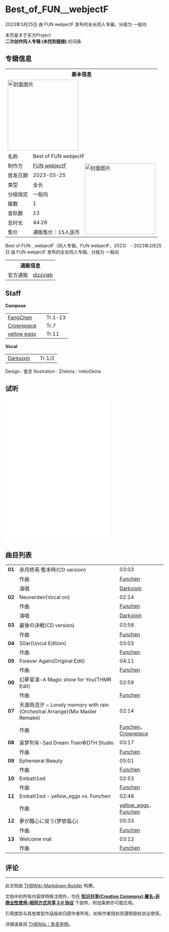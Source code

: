# Best_of_FUN＿webjectF

<!-- source html: G:\repos\THBWiki-Markdown-Builder\THBWikiMarkdown\Temp\main\f\f9\ns0%3ABest_of_FUN%EF%BC%BFwebjectF.html -->

2023年3月25日 由 FUN webjectF  发布的全长同人专辑，分级为 一般向

本页是关于东方Project  
 **二次创作同人专辑 (未找到链接)** 的词条
## 专辑信息

<table><tbody><tr><th colspan="3">基本信息</th></tr><tr><td class="cover-artwork-mobile" colspan="2"><a href="./文件-Best_of_FUN＿webjectF封面.jpg.md" class="image" title="封面图片"><img alt="封面图片" src="https://upload.thwiki.cc/thumb/0/0f/Best_of_FUN%EF%BC%BFwebjectF%E5%B0%81%E9%9D%A2.jpg/224px-Best_of_FUN%EF%BC%BFwebjectF%E5%B0%81%E9%9D%A2.jpg" decoding="async" loading="lazy" width="224" height="224" srcset="https://upload.thwiki.cc/thumb/0/0f/Best_of_FUN%EF%BC%BFwebjectF%E5%B0%81%E9%9D%A2.jpg/336px-Best_of_FUN%EF%BC%BFwebjectF%E5%B0%81%E9%9D%A2.jpg 1.5x, https://upload.thwiki.cc/thumb/0/0f/Best_of_FUN%EF%BC%BFwebjectF%E5%B0%81%E9%9D%A2.jpg/448px-Best_of_FUN%EF%BC%BFwebjectF%E5%B0%81%E9%9D%A2.jpg 2x" data-file-width="1000" data-file-height="1000"></a></td>
</tr><tr><td class="label">名称</td><td colspan="2"> Best of FUN webjectF </td></tr><tr><td class="label">制作方</td><td><a href="./FUN_webjectF.md" title="FUN webjectF">FUN webjectF</a></td><td class="cover-artwork" rowspan="8" style="min-width:224px;"><a href="./文件-Best_of_FUN＿webjectF封面.jpg.md" class="image" title="封面图片"><img alt="封面图片" src="https://upload.thwiki.cc/thumb/0/0f/Best_of_FUN%EF%BC%BFwebjectF%E5%B0%81%E9%9D%A2.jpg/224px-Best_of_FUN%EF%BC%BFwebjectF%E5%B0%81%E9%9D%A2.jpg" decoding="async" loading="lazy" width="224" height="224" srcset="https://upload.thwiki.cc/thumb/0/0f/Best_of_FUN%EF%BC%BFwebjectF%E5%B0%81%E9%9D%A2.jpg/336px-Best_of_FUN%EF%BC%BFwebjectF%E5%B0%81%E9%9D%A2.jpg 1.5x, https://upload.thwiki.cc/thumb/0/0f/Best_of_FUN%EF%BC%BFwebjectF%E5%B0%81%E9%9D%A2.jpg/448px-Best_of_FUN%EF%BC%BFwebjectF%E5%B0%81%E9%9D%A2.jpg 2x" data-file-width="1000" data-file-height="1000"></a></td>
</tr><tr><td class="label">首发日期</td><td>2023-03-25</td></tr><tr><td class="label">类型</td><td>全长</td></tr><tr><td class="label">分级指定</td><td>一般向</td></tr><tr><td class="label">碟数</td><td>1</td></tr><tr><td class="label">音轨数</td><td>13</td></tr><tr><td class="label">总时长</td><td>44:26</td></tr><tr><td class="label">售价</td><td>通贩售价：15人民币</td></tr></tbody></table>

Best of FUN＿webjectF（同人专辑，FUN webjectF，2023） - 2023年3月25日 由 FUN webjectF  发布的全长同人专辑，分级为 一般向

<table><tbody><tr><th colspan="3">通贩信息</th></tr><tr><td class="label">官方通贩</td><td colspan="2"><a rel="nofollow" class="external text" href="https://www.dizzylab.net/d/Disk15">dizzylab</a></td></tr></tbody></table>


## Staff
  
 **Compose**   

<table><tbody><tr><td><a href="./FangChen.md" title="FangChen">FangChen</a></td><td></td><td>Tr.1-13</td></tr><tr><td><a href="/index.php?title=Crownpiece&amp;action=edit&amp;redlink=1" class="new" title="Crownpiece（页面不存在）">Crownpiece</a></td><td></td><td>Tr.7</td></tr><tr><td><a href="/index.php?title=yellow_eggs&amp;action=edit&amp;redlink=1" class="new" title="yellow eggs（页面不存在）">yellow eggs</a></td><td></td><td>Tr.11</td></tr></tbody></table>

  
 **Vocal**   

<table><tbody><tr><td><a href="./Darkxixin.md" title="Darkxixin">Darkxixin</a></td><td></td><td>Tr.1/2</td></tr></tbody></table>


Design
: 食言
Illustration
: Zhelota／nekoOkina

## 试听
  
<iframe width="330" height="450" scrolling="no" frameborder="no" marginwidth="0" marginheight="0" sandbox="allow-scripts allow-same-origin" src="//music.163.com/outchain/player?type=1&amp;id=167784390&amp;height=430"></iframe>

  

## 曲目列表

<table><tbody><tr><td id="1" class="infoRL"><b>01</b></td><td id="赤月終焉·暫末時(CD_version)" colspan="2" class="title">赤月終焉·暫末時(CD version)<span class="thcsearchlinks"><a rel="nofollow" class="external text" href="https://cd.thwiki.cc?arrange=Funchen&amp;vocal=Darkxixin&amp;fromwiki=Best_of_FUN＿webjectF"><span title="搜索相似同人曲"></span></a></span></td><td class="time">03:03</td></tr><tr><td class="left"></td><td class="label">作曲</td><td class="text" colspan="2"><a href="/Funchen" class="mw-redirect" title="Funchen">Funchen</a><span class="thcsearchlinks"><a rel="nofollow" class="external text" href="https://cd.thwiki.cc?arrange=，Funchen&amp;fromwiki=Best_of_FUN＿webjectF"><span></span></a></span></td></tr><tr><td class="left"></td><td class="label">演唱</td><td class="text" colspan="2"><a href="./Darkxixin.md" title="Darkxixin">Darkxixin</a><span class="thcsearchlinks"><a rel="nofollow" class="external text" href="https://cd.thwiki.cc?vocal=Darkxixin&amp;fromwiki=Best_of_FUN＿webjectF"><span></span></a></span></td></tr>
<tr><td id="2" class="infoRL"><b>02</b></td><td id="Neuverden(Vocal_on)" colspan="2" class="title">Neuverden(Vocal on)<span class="thcsearchlinks"><a rel="nofollow" class="external text" href="https://cd.thwiki.cc?arrange=Funchen&amp;vocal=Darkxixin&amp;fromwiki=Best_of_FUN＿webjectF"><span title="搜索相似同人曲"></span></a></span></td><td class="time">02:14</td></tr><tr><td class="left"></td><td class="label">作曲</td><td class="text" colspan="2"><a href="/Funchen" class="mw-redirect" title="Funchen">Funchen</a><span class="thcsearchlinks"><a rel="nofollow" class="external text" href="https://cd.thwiki.cc?arrange=，Funchen&amp;fromwiki=Best_of_FUN＿webjectF"><span></span></a></span></td></tr><tr><td class="left"></td><td class="label">演唱</td><td class="text" colspan="2"><a href="./Darkxixin.md" title="Darkxixin">Darkxixin</a><span class="thcsearchlinks"><a rel="nofollow" class="external text" href="https://cd.thwiki.cc?vocal=Darkxixin&amp;fromwiki=Best_of_FUN＿webjectF"><span></span></a></span></td></tr>
<tr><td id="3" class="infoYL"><b>03</b></td><td id="最後の決戦(CD_version)" colspan="2" class="title">最後の決戦(CD version)<span class="thcsearchlinks"><a rel="nofollow" class="external text" href="https://cd.thwiki.cc?arrange=Funchen&amp;fromwiki=Best_of_FUN＿webjectF"><span title="搜索相似同人曲"></span></a></span></td><td class="time">03:58</td></tr><tr><td class="left"></td><td class="label">作曲</td><td class="text" colspan="2"><a href="/Funchen" class="mw-redirect" title="Funchen">Funchen</a><span class="thcsearchlinks"><a rel="nofollow" class="external text" href="https://cd.thwiki.cc?arrange=，Funchen&amp;fromwiki=Best_of_FUN＿webjectF"><span></span></a></span></td></tr>
<tr><td id="4" class="infoYL"><b>04</b></td><td id="S0ar(Uncut_Edition)" colspan="2" class="title">S0ar(Uncut Edition)<span class="thcsearchlinks"><a rel="nofollow" class="external text" href="https://cd.thwiki.cc?arrange=Funchen&amp;fromwiki=Best_of_FUN＿webjectF"><span title="搜索相似同人曲"></span></a></span></td><td class="time">03:03</td></tr><tr><td class="left"></td><td class="label">作曲</td><td class="text" colspan="2"><a href="/Funchen" class="mw-redirect" title="Funchen">Funchen</a><span class="thcsearchlinks"><a rel="nofollow" class="external text" href="https://cd.thwiki.cc?arrange=，Funchen&amp;fromwiki=Best_of_FUN＿webjectF"><span></span></a></span></td></tr>
<tr><td id="5" class="infoYL"><b>05</b></td><td id="Forever_Again(Original_Edit)" colspan="2" class="title">Forever Again(Original Edit)<span class="thcsearchlinks"><a rel="nofollow" class="external text" href="https://cd.thwiki.cc?arrange=Funchen&amp;fromwiki=Best_of_FUN＿webjectF"><span title="搜索相似同人曲"></span></a></span></td><td class="time">04:11</td></tr><tr><td class="left"></td><td class="label">作曲</td><td class="text" colspan="2"><a href="/Funchen" class="mw-redirect" title="Funchen">Funchen</a><span class="thcsearchlinks"><a rel="nofollow" class="external text" href="https://cd.thwiki.cc?arrange=，Funchen&amp;fromwiki=Best_of_FUN＿webjectF"><span></span></a></span></td></tr>
<tr><td id="6" class="infoYL"><b>06</b></td><td id="幻夢星演-A_Magic_show_for_You(THMR_Edit)" colspan="2" class="title">幻夢星演-A Magic show for You(THMR Edit)<span class="thcsearchlinks"><a rel="nofollow" class="external text" href="https://cd.thwiki.cc?arrange=Funchen&amp;fromwiki=Best_of_FUN＿webjectF"><span title="搜索相似同人曲"></span></a></span></td><td class="time">02:59</td></tr><tr><td class="left"></td><td class="label">作曲</td><td class="text" colspan="2"><a href="/Funchen" class="mw-redirect" title="Funchen">Funchen</a><span class="thcsearchlinks"><a rel="nofollow" class="external text" href="https://cd.thwiki.cc?arrange=，Funchen&amp;fromwiki=Best_of_FUN＿webjectF"><span></span></a></span></td></tr>
<tr><td id="7" class="infoYL"><b>07</b></td><td id="天渡雨流汐_~_Lonely_memory_with_rain_(Orchestral_Arrange)(Mix_Master_Remake)" colspan="2" class="title">天渡雨流汐 ~ Lonely memory with rain (Orchestral Arrange)(Mix Master Remake)<span class="thcsearchlinks"><a rel="nofollow" class="external text" href="https://cd.thwiki.cc?arrange=Funchen，Crownpiece&amp;fromwiki=Best_of_FUN＿webjectF"><span title="搜索相似同人曲"></span></a></span></td><td class="time">02:14</td></tr><tr><td class="left"></td><td class="label">作曲</td><td class="text" colspan="2"><a href="/Funchen" class="mw-redirect" title="Funchen">Funchen</a>，<a href="/index.php?title=Crownpiece&amp;action=edit&amp;redlink=1" class="new" title="Crownpiece（页面不存在）">Crownpiece</a><span class="thcsearchlinks"><a rel="nofollow" class="external text" href="https://cd.thwiki.cc?arrange=，Funchen，Crownpiece&amp;fromwiki=Best_of_FUN＿webjectF"><span></span></a></span></td></tr>
<tr><td id="8" class="infoYL"><b>08</b></td><td id="哀梦列车-Sad_Dream_Train©DTH_Studio" colspan="2" class="title">哀梦列车-Sad Dream Train©DTH Studio<span class="thcsearchlinks"><a rel="nofollow" class="external text" href="https://cd.thwiki.cc?arrange=Funchen&amp;fromwiki=Best_of_FUN＿webjectF"><span title="搜索相似同人曲"></span></a></span></td><td class="time">03:17</td></tr><tr><td class="left"></td><td class="label">作曲</td><td class="text" colspan="2"><a href="/Funchen" class="mw-redirect" title="Funchen">Funchen</a><span class="thcsearchlinks"><a rel="nofollow" class="external text" href="https://cd.thwiki.cc?arrange=，Funchen&amp;fromwiki=Best_of_FUN＿webjectF"><span></span></a></span></td></tr>
<tr><td id="9" class="infoYL"><b>09</b></td><td id="Ephemeral_Beauty" colspan="2" class="title">Ephemeral Beauty<span class="thcsearchlinks"><a rel="nofollow" class="external text" href="https://cd.thwiki.cc?arrange=Funchen&amp;fromwiki=Best_of_FUN＿webjectF"><span title="搜索相似同人曲"></span></a></span></td><td class="time">05:01</td></tr><tr><td class="left"></td><td class="label">作曲</td><td class="text" colspan="2"><a href="/Funchen" class="mw-redirect" title="Funchen">Funchen</a><span class="thcsearchlinks"><a rel="nofollow" class="external text" href="https://cd.thwiki.cc?arrange=，Funchen&amp;fromwiki=Best_of_FUN＿webjectF"><span></span></a></span></td></tr>
<tr><td id="10" class="infoYL"><b>10</b></td><td id="Embatt1ed" colspan="2" class="title">Embatt1ed<span class="thcsearchlinks"><a rel="nofollow" class="external text" href="https://cd.thwiki.cc?arrange=Funchen&amp;fromwiki=Best_of_FUN＿webjectF"><span title="搜索相似同人曲"></span></a></span></td><td class="time">02:53</td></tr><tr><td class="left"></td><td class="label">作曲</td><td class="text" colspan="2"><a href="/Funchen" class="mw-redirect" title="Funchen">Funchen</a><span class="thcsearchlinks"><a rel="nofollow" class="external text" href="https://cd.thwiki.cc?arrange=，Funchen&amp;fromwiki=Best_of_FUN＿webjectF"><span></span></a></span></td></tr>
<tr><td id="11" class="infoYL"><b>11</b></td><td id="Embatt1ed_-_yellow_eggs_vs._Funchen" colspan="2" class="title">Embatt1ed - yellow_eggs vs. Funchen<span class="thcsearchlinks"><a rel="nofollow" class="external text" href="https://cd.thwiki.cc?arrange=yellow_eggs，Funchen&amp;fromwiki=Best_of_FUN＿webjectF"><span title="搜索相似同人曲"></span></a></span></td><td class="time">02:48</td></tr><tr><td class="left"></td><td class="label">作曲</td><td class="text" colspan="2"><a href="/index.php?title=yellow_eggs&amp;action=edit&amp;redlink=1" class="new" title="yellow eggs（页面不存在）">yellow_eggs</a>，<a href="/Funchen" class="mw-redirect" title="Funchen">Funchen</a><span class="thcsearchlinks"><a rel="nofollow" class="external text" href="https://cd.thwiki.cc?arrange=，yellow_eggs，Funchen&amp;fromwiki=Best_of_FUN＿webjectF"><span></span></a></span></td></tr>
<tr><td id="12" class="infoYL"><b>12</b></td><td id="夢が臨心に従う(梦依临心)" colspan="2" class="title">夢が臨心に従う(梦依临心)<span class="thcsearchlinks"><a rel="nofollow" class="external text" href="https://cd.thwiki.cc?arrange=Funchen&amp;fromwiki=Best_of_FUN＿webjectF"><span title="搜索相似同人曲"></span></a></span></td><td class="time">05:33</td></tr><tr><td class="left"></td><td class="label">作曲</td><td class="text" colspan="2"><a href="/Funchen" class="mw-redirect" title="Funchen">Funchen</a><span class="thcsearchlinks"><a rel="nofollow" class="external text" href="https://cd.thwiki.cc?arrange=，Funchen&amp;fromwiki=Best_of_FUN＿webjectF"><span></span></a></span></td></tr>
<tr><td id="13" class="infoYL"><b>13</b></td><td id="Welcome_mat" colspan="2" class="title">Welcome mat<span class="thcsearchlinks"><a rel="nofollow" class="external text" href="https://cd.thwiki.cc?arrange=Funchen&amp;fromwiki=Best_of_FUN＿webjectF"><span title="搜索相似同人曲"></span></a></span></td><td class="time">03:12</td></tr><tr><td class="left"></td><td class="label">作曲</td><td class="text" colspan="2"><a href="/Funchen" class="mw-redirect" title="Funchen">Funchen</a><span class="thcsearchlinks"><a rel="nofollow" class="external text" href="https://cd.thwiki.cc?arrange=，Funchen&amp;fromwiki=Best_of_FUN＿webjectF"><span></span></a></span></td></tr></tbody></table>


## 评论




---

此文档由 [THBWiki-Markdown-Builder](https://github.com/Delsin-Yu/THBWiki-Markdown-Builder) 构建。

文档中的所有内容除特殊注明外，均在 [**知识共享(Creative Commons) 署名-非商业性使用-相同方式共享 3.0 协议**](https://creativecommons.org/licenses/by-sa/3.0/deed.zh-hans) 下提供，附加条款亦可能应用。

引用类型与其他类型作品版权归原作者所有，如有作者授权则遵照授权协议使用。

详细请查阅 [THBWiki：免责声明](https://thbwiki.cc/THBWiki:%E5%85%8D%E8%B4%A3%E5%A3%B0%E6%98%8E)。

